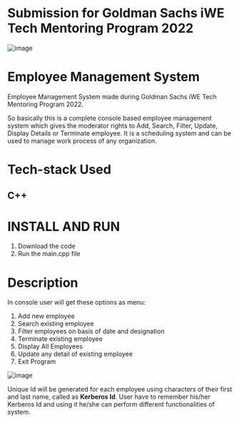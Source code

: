 # Submission for Goldman Sachs iWE Tech Mentoring Program 2022
![image](https://user-images.githubusercontent.com/89523701/210141478-7c6039eb-c35f-4817-9be6-3c7b02ed786f.png)

# Employee Management System

Employee Management System made during Goldman Sachs iWE Tech Mentoring Program 2022.

So basically this is a complete console based employee management system which gives the moderator rights to Add,
Search, Filter, Update, Display Details or Terminate employee. It is a scheduling system and can be used to manage work process of any organization.

# Tech-stack Used
## C++

# INSTALL AND RUN
1. Download the code
2. Run the main.cpp file

# Description
In console user will get these options as menu:
1. Add new employee
2. Search existing employee
4. Filter employees on basis of date and designation
5. Terminate existing employee
6. Display All Employees
7. Update any detail of existing employee
8. Exit Program

![image](https://user-images.githubusercontent.com/89523701/210148947-88f02743-2ab9-4018-8abe-58365b5024bc.png)

Unique Id will be generated for each employee using characters of their first and last name, called as **Kerberos Id**. User have to remember his/her Kerberos Id and using it he/she can perform different functionalities of system.

